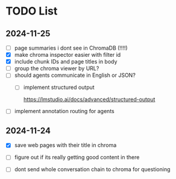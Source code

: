 # TODO List

## 2024-11-25

- [ ] page summaries i dont see in ChromaDB (!!!!)
- [x] make chroma inspector easier with filter id
- [x] include chunk IDs and page titles in body
- [ ] group the chroma viewer by URL?
- [ ] should agents communicate in English or JSON?
  - [ ] implement structured output

    <https://lmstudio.ai/docs/advanced/structured-output>
- [ ] implement annotation routing for agents

## 2024-11-24

- [x] save web pages with their title in chroma
- [ ] figure out if its really getting good content in there
- [ ] dont send whole conversation chain to chroma for questioning


